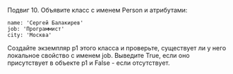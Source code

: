 

Подвиг 10. Объявите класс с именем Person и атрибутами:

```
name: 'Сергей Балакирев'
job: 'Программист'
city: 'Москва'
```

Создайте экземпляр p1 этого класса и проверьте, существует ли у него локальное свойство с именем job. Выведите True, если оно присутствует в объекте p1 и False - если отсутствует.
